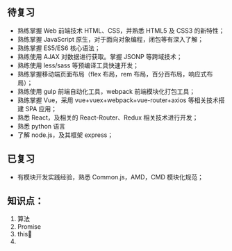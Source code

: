 ## 待复习

-   熟练掌握 Web 前端技术 HTML、CSS，并熟悉 HTML5 及 CSS3 的新特性；
-   熟练掌握 JavaScript 原生，对于面向对象编程，闭包等有深入了解；
-   熟练掌握 ES5/ES6 核心语法；
-   熟练使用 AJAX 对数据进行获取。掌握 JSONP 等跨域技术；
-   熟练使用 less/sass 等预编译工具快速开发；
-   熟练掌握移动端页面布局（flex 布局，rem 布局，百分百布局，响应式布局）；
-   熟练使用 gulp 前端自动化工具，webpack 前端模块化打包工具；
-   熟练掌握 Vue，采用 vue+vuex+webpack+vue-router+axios 等相关技术搭建 SPA 应用；
-   熟悉 React，及相关的 React-Router、Redux 相关技术进行开发；
-   熟悉 python 语言
-   了解 node.js，及其框架 express；

## 已复习

-   有模块开发实践经验，熟悉 Common.js，AMD，CMD 模块化规范；

## 知识点：

1. 算法
2. Promise
3. this
4.
